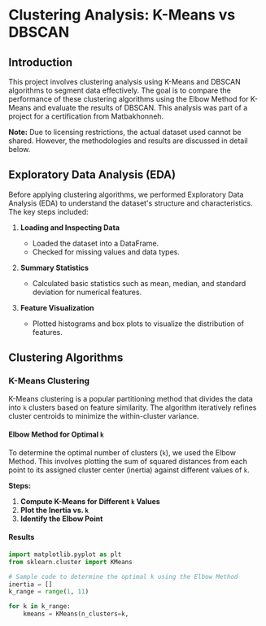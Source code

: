 # Clustering Analysis: K-Means vs DBSCAN

## Introduction

This project involves clustering analysis using K-Means and DBSCAN algorithms to segment data effectively. The goal is to compare the performance of these clustering algorithms using the Elbow Method for K-Means and evaluate the results of DBSCAN. This analysis was part of a project for a certification from Matbakhonneh.

**Note:** Due to licensing restrictions, the actual dataset used cannot be shared. However, the methodologies and results are discussed in detail below.

## Exploratory Data Analysis (EDA)

Before applying clustering algorithms, we performed Exploratory Data Analysis (EDA) to understand the dataset's structure and characteristics. The key steps included:

1. **Loading and Inspecting Data**
    - Loaded the dataset into a DataFrame.
    - Checked for missing values and data types.

2. **Summary Statistics**
    - Calculated basic statistics such as mean, median, and standard deviation for numerical features.

3. **Feature Visualization**
    - Plotted histograms and box plots to visualize the distribution of features.

## Clustering Algorithms

### K-Means Clustering

K-Means clustering is a popular partitioning method that divides the data into `k` clusters based on feature similarity. The algorithm iteratively refines cluster centroids to minimize the within-cluster variance.

#### Elbow Method for Optimal `k`

To determine the optimal number of clusters (`k`), we used the Elbow Method. This involves plotting the sum of squared distances from each point to its assigned cluster center (inertia) against different values of `k`.

**Steps:**
1. **Compute K-Means for Different `k` Values**
2. **Plot the Inertia vs. `k`**
3. **Identify the Elbow Point**

#### Results

```python
import matplotlib.pyplot as plt
from sklearn.cluster import KMeans

# Sample code to determine the optimal k using the Elbow Method
inertia = []
k_range = range(1, 11)

for k in k_range:
    kmeans = KMeans(n_clusters=k,

